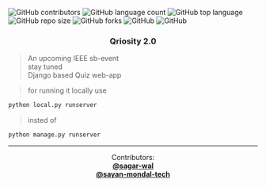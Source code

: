 ![GitHub contributors](https://img.shields.io/github/contributors/sayan-mondal-tech/Qriosity2.0?color=cyan&style=plastic)
![GitHub language count](https://img.shields.io/github/languages/count/sayan-mondal-tech/Qriosity2.0)
![GitHub top language](https://img.shields.io/github/languages/top/sayan-mondal-tech/Qriosity2.0)
![GitHub repo size](https://img.shields.io/github/repo-size/sayan-mondal-tech/Qriosity2.0)
![GitHub forks](https://img.shields.io/github/forks/sagar-wal/Qriosity2.0?style=social)
![GitHub](https://img.shields.io/github/license/sayan-mondal-tech/Qriosity2.0)
![GitHub](https://img.shields.io/badge/Qriosity2.0-build-lightgrey)

<h3 align="center">Qriosity 2.0</h3>

> An upcoming IEEE sb-event<br>
> stay tuned<br>
> Django based Quiz web-app<br>

> for running it locally use

```sh
python local.py runserver
```

> insted of

```sh
python manage.py runserver
```

<hr>
  <p align="center">
    Contributors:
    <br />
    <a href="https://github.com/sagar-wal"><strong>@sagar-wal</strong></a>
    <br />
  <a href="https://github.com/sayan-mondal-tech"><strong>@sayan-mondal-tech</strong></a>
    <br />
  </p>
